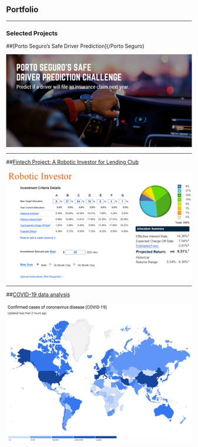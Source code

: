 ## Portfolio

---
### Selected Projects

##[Porto Seguro’s Safe Driver Prediction](/Porto Seguro)

<img src="Porto Seguros Safe Driver Prediction/Introduction.png?raw=true"/>


---
##[Fintech Project: A Robotic Investor for Lending Club ](/Fintech)

<img src="Fintech/Introduction.png?raw=true"/>


---
##[COVID-19 data analysis](Ongoing)

<img src="COVID-19/Global map.png?raw=true"/>
